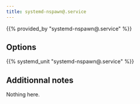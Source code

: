 ```yaml
---
title: systemd-nspawn@.service
---
```


{{% provided_by "systemd-nspawn@.service" %}}

## Options

{{% systemd_unit "systemd-nspawn@.service" %}}

## Additionnal notes

Nothing here.